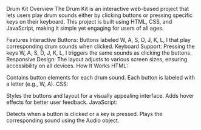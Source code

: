 
Drum Kit
Overview
The Drum Kit is an interactive web-based project that lets users play drum sounds either by clicking buttons or pressing specific keys on their keyboard. This project is built using HTML, CSS, and JavaScript, making it simple yet engaging for users of all ages.

Features
Interactive Buttons: Buttons labeled W, A, S, D, J, K, L, I that play corresponding drum sounds when clicked.
Keyboard Support: Pressing the keys W, A, S, D, J, K, L, I triggers the same sounds as clicking the buttons.
Responsive Design: The layout adjusts to various screen sizes, ensuring accessibility on all devices.
How It Works
HTML:

Contains button elements for each drum sound.
Each button is labeled with a letter (e.g., W, A).
CSS:

Styles the buttons and layout for a visually appealing interface.
Adds hover effects for better user feedback.
JavaScript:

Detects when a button is clicked or a key is pressed.
Plays the corresponding sound using the Audio object.
